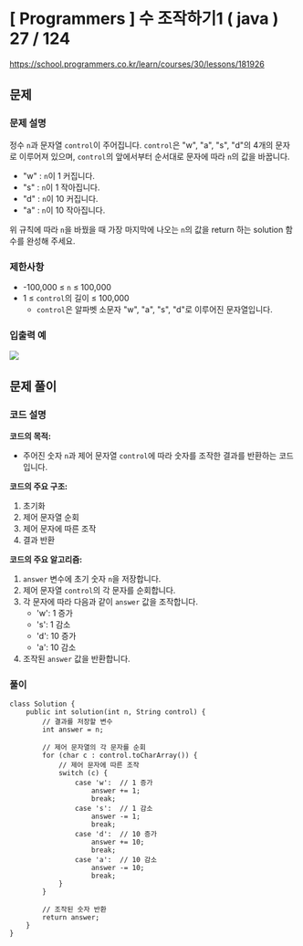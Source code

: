 # [ Programmers ] 수 조작하기1 ( java ) 27 / 124
https://school.programmers.co.kr/learn/courses/30/lessons/181926

## 문제 
### 문제 설명
정수 `n`과 문자열 `control`이 주어집니다. `control`은 "w", "a", "s", "d"의 4개의 문자로 이루어져 있으며, `control`의 앞에서부터 순서대로 문자에 따라 `n`의 값을 바꿉니다.

- "w" : `n`이 1 커집니다.
- "s" : `n`이 1 작아집니다.
- "d" : `n`이 10 커집니다.
- "a" : `n`이 10 작아집니다.

위 규칙에 따라 `n`을 바꿨을 때 가장 마지막에 나오는 `n`의 값을 return 하는 solution 함수를 완성해 주세요.

### 제한사항
- -100,000 ≤ `n` ≤ 100,000
- 1 ≤ `control`의 길이 ≤ 100,000
    - `control`은 알파벳 소문자 "w", "a", "s", "d"로 이루어진 문자열입니다.

### 입출력 예
![](https://i.imgur.com/S9qltuX.png)

## 문제 풀이
### 코드 설명
**코드의 목적:**

- 주어진 숫자 `n`과 제어 문자열 `control`에 따라 숫자를 조작한 결과를 반환하는 코드입니다.

**코드의 주요 구조:**

1. 초기화
2. 제어 문자열 순회
3. 제어 문자에 따른 조작
4. 결과 반환

**코드의 주요 알고리즘:**

1. `answer` 변수에 초기 숫자 `n`을 저장합니다.
2. 제어 문자열 `control`의 각 문자를 순회합니다.
3. 각 문자에 따라 다음과 같이 `answer` 값을 조작합니다.
    - 'w': 1 증가
    - 's': 1 감소
    - 'd': 10 증가
    - 'a': 10 감소
4. 조작된 `answer` 값을 반환합니다.

### 풀이
```
class Solution {
    public int solution(int n, String control) {
        // 결과를 저장할 변수
        int answer = n;

        // 제어 문자열의 각 문자를 순회
        for (char c : control.toCharArray()) {
            // 제어 문자에 따른 조작
            switch (c) {
                case 'w':  // 1 증가
                    answer += 1;
                    break;
                case 's':  // 1 감소
                    answer -= 1;
                    break;
                case 'd':  // 10 증가
                    answer += 10;
                    break;
                case 'a':  // 10 감소
                    answer -= 10;
                    break;
            }
        }

        // 조작된 숫자 반환
        return answer;
    }
}
```